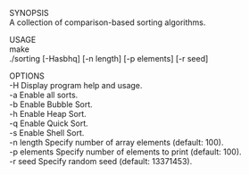 SYNOPSIS  
   A collection of comparison-based sorting algorithms.  
  
USAGE  
    make  
   ./sorting [-Hasbhq] [-n length] [-p elements] [-r seed]  
  
OPTIONS  
   -H              Display program help and usage.  
   -a              Enable all sorts.  
   -b              Enable Bubble Sort.  
   -h              Enable Heap Sort.  
   -q              Enable Quick Sort.  
   -s              Enable Shell Sort.  
   -n length       Specify number of array elements (default: 100).  
   -p elements     Specify number of elements to print (default: 100).  
   -r seed         Specify random seed (default: 13371453).  